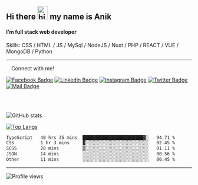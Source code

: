 ## Hi there <img src="https://user-images.githubusercontent.com/1303154/88677602-1635ba80-d120-11ea-84d8-d263ba5fc3c0.gif" width="28px" height="36" alt="hi"> my name is Anik

#### I’m full stack web developer

Skills:  CSS / HTML / JS / MySql / NodeJS / Nuxt / PHP / REACT / VUE / MongoDB / Python


---

&emsp;Connect with me!

<a href="https://www.facebook.com/anik.aritro" target="_blank">![Facebook Badge](https://img.shields.io/badge/Facebook-1877F2?style=for-the-badge&logo=facebook&logoColor=white)</a> [![Linkedin Badge](https://img.shields.io/badge/LinkedIn-0077B5?style=for-the-badge&logo=linkedin&logoColor=white)](https://www.linkedin.com/in/anik-hossain-dev) [![Instagram Badge](https://img.shields.io/badge/Instagram-E4405F?style=for-the-badge&logo=instagram&logoColor=white)](https://www.instagram.com/aritro.anik) [![Twitter Badge](https://img.shields.io/badge/Twitter-1DA1F2?style=for-the-badge&logo=twitter&logoColor=white)](https://twitter.com/AritroAnik) [![Mail Badge](https://img.shields.io/badge/Gmail-D14836?style=for-the-badge&logo=gmail&logoColor=white)](mailto:anik.wdev@gmail.com)

</br>
</br>


![GitHub stats](https://github-readme-stats.vercel.app/api?username=anik-hossain&show_icons=true&theme=monokai)

[![Top Langs](https://github-readme-stats.vercel.app/api/top-langs/?username=anik-hossain&layout=compact&theme=monokai)](https://github.com/anik-hossain)

<!--START_SECTION:waka-->

```txt
TypeScript   40 hrs 35 mins  ███████████████████████▓░   94.71 %
CSS          1 hr 3 mins     ▓░░░░░░░░░░░░░░░░░░░░░░░░   02.45 %
SCSS         28 mins         ▒░░░░░░░░░░░░░░░░░░░░░░░░   01.11 %
JSON         14 mins         ░░░░░░░░░░░░░░░░░░░░░░░░░   00.56 %
Other        11 mins         ░░░░░░░░░░░░░░░░░░░░░░░░░   00.45 %
```

<!--END_SECTION:waka-->
---

![Profile views](https://gpvc.arturio.dev/anik-hossain)  
